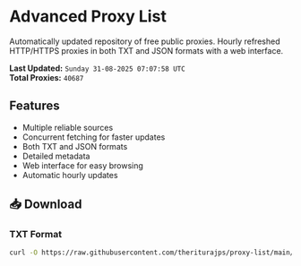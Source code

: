 # Advanced Proxy List

Automatically updated repository of free public proxies. Hourly refreshed HTTP/HTTPS proxies in both TXT and JSON formats with a web interface.

**Last Updated:** `Sunday 31-08-2025 07:07:58 UTC`  
**Total Proxies:** `40687`

## Features
- Multiple reliable sources
- Concurrent fetching for faster updates
- Both TXT and JSON formats
- Detailed metadata
- Web interface for easy browsing
- Automatic hourly updates

## 📥 Download

### TXT Format
```bash
curl -O https://raw.githubusercontent.com/theriturajps/proxy-list/main/proxies.txt